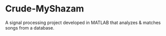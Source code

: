 # Crude-MyShazam
A signal processing project developed in MATLAB that analyzes &amp; matches songs from a database.
